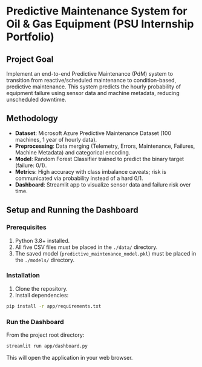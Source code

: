# Predictive Maintenance System for Oil & Gas Equipment (PSU Internship Portfolio)

## Project Goal
Implement an end-to-end Predictive Maintenance (PdM) system to transition from reactive/scheduled maintenance to condition-based, predictive maintenance. This system predicts the hourly probability of equipment failure using sensor data and machine metadata, reducing unscheduled downtime.

## Methodology
- **Dataset**: Microsoft Azure Predictive Maintenance Dataset (100 machines, 1 year of hourly data).
- **Preprocessing**: Data merging (Telemetry, Errors, Maintenance, Failures, Machine Metadata) and categorical encoding.
- **Model**: Random Forest Classifier trained to predict the binary target (failure: 0/1).
- **Metrics**: High accuracy with class imbalance caveats; risk is communicated via probability instead of a hard 0/1.
- **Dashboard**: Streamlit app to visualize sensor data and failure risk over time.

## Setup and Running the Dashboard

### Prerequisites
1. Python 3.8+ installed.
2. All five CSV files must be placed in the `./data/` directory.
3. The saved model (`predictive_maintenance_model.pkl`) must be placed in the `./models/` directory.

### Installation
1. Clone the repository.
2. Install dependencies:
```bash
pip install -r app/requirements.txt
```

### Run the Dashboard
From the project root directory:
```bash
streamlit run app/dashboard.py
```
This will open the application in your web browser.


